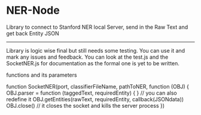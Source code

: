 # NER-Node
Library to connect to Stanford NER local Server, send in the Raw Text and get back Entity JSON
**********************************************************************************************

Library is logic wise final but still needs some testing. You can use it and mark any issues and feedback.
You can look at the test.js and the SocketNER.js for documentation as the formal one is yet to be written.

functions and its parameters

function SocketNER(port, classifierFileName, pathToNER, function (OBJ) {
	OBJ.parser = function (taggedText, requiredEntity) {  } // you can also redefine it
	OBJ.getEntities(rawText, requiredEntity, callback(JSONdata))
	OBJ.close() // it closes the socket and kills the server process
})